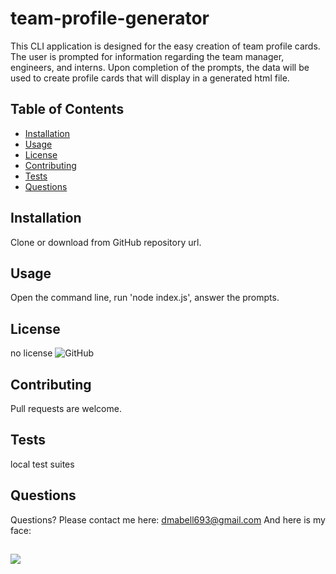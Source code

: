 
# team-profile-generator

This CLI application is designed for the easy creation of team profile cards. The user is prompted for information regarding the team manager, engineers, and interns. Upon completion of the prompts, the data will be used to create profile cards that will display in a generated html file.



## Table of Contents

* [Installation](#Installation)
* [Usage](#Usage)
* [License](#License)
* [Contributing](#Contributing)
* [Tests](#Tests)
* [Questions](#Questions)


## Installation

Clone or download from GitHub repository url.


## Usage

Open the command line, run 'node index.js', answer the prompts.


## License

no license  ![GitHub](https://img.shields.io/github/license/dmabell693/readme-generator)



## Contributing

Pull requests are welcome.


## Tests

local test suites


## Questions
  Questions? Please contact me here:
  dmabell693@gmail.com
  And here is my face:
  ## <img src= "https://avatars1.githubusercontent.com/u/59124691?v=4"/>
